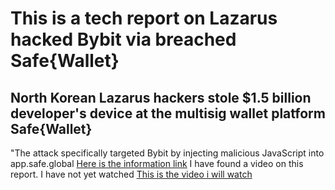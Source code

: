 # This is a tech report on Lazarus hacked Bybit via breached Safe{Wallet} 
## North Korean Lazarus hackers stole $1.5 billion developer's device at the multisig wallet platform Safe{Wallet}
"The attack specifically targeted Bybit by injecting malicious JavaScript into app.safe.global
[Here is the information link](https://www.bleepingcomputer.com/news/security/lazarus-hacked-bybit-via-breached-safe-wallet-developer-machine/)
I have found a video on this report.
I have not yet watched
[This is the video i will watch](https://www.youtube.com/watch?v=vb-d7iGEo5I)

